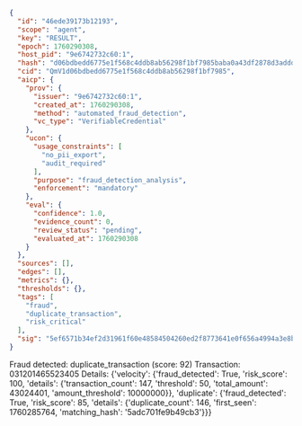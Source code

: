 ```json
{
  "id": "46ede39173b12193",
  "scope": "agent",
  "key": "RESULT",
  "epoch": 1760290308,
  "host_pid": "9e6742732c60:1",
  "hash": "d06bdbedd6775e1f568c4ddb8ab56298f1bf7985baba0a43df2878d3addd492d",
  "cid": "QmV1d06bdbedd6775e1f568c4ddb8ab56298f1bf7985",
  "aicp": {
    "prov": {
      "issuer": "9e6742732c60:1",
      "created_at": 1760290308,
      "method": "automated_fraud_detection",
      "vc_type": "VerifiableCredential"
    },
    "ucon": {
      "usage_constraints": [
        "no_pii_export",
        "audit_required"
      ],
      "purpose": "fraud_detection_analysis",
      "enforcement": "mandatory"
    },
    "eval": {
      "confidence": 1.0,
      "evidence_count": 0,
      "review_status": "pending",
      "evaluated_at": 1760290308
    }
  },
  "sources": [],
  "edges": [],
  "metrics": {},
  "thresholds": {},
  "tags": [
    "fraud",
    "duplicate_transaction",
    "risk_critical"
  ],
  "sig": "5ef6571b34ef2d31961f60e48584504260ed2f8773641e0f656a4994a3e8ba26"
}
```

Fraud detected: duplicate_transaction (score: 92)
Transaction: 031201465523405
Details: {'velocity': {'fraud_detected': True, 'risk_score': 100, 'details': {'transaction_count': 147, 'threshold': 50, 'total_amount': 43024401, 'amount_threshold': 10000000}}, 'duplicate': {'fraud_detected': True, 'risk_score': 85, 'details': {'duplicate_count': 146, 'first_seen': 1760285764, 'matching_hash': '5adc701fe9b49cb3'}}}